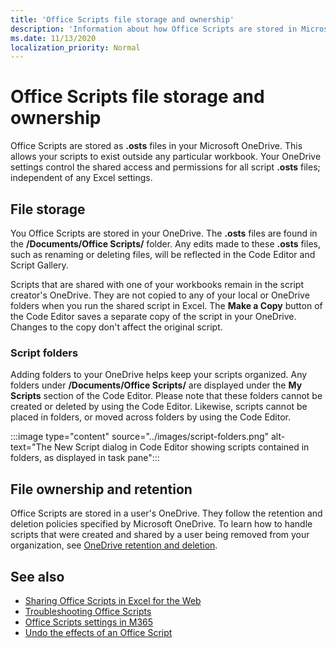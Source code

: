 ```yaml
---
title: 'Office Scripts file storage and ownership'
description: 'Information about how Office Scripts are stored in Microsoft OneDrive and transferred between owners.'
ms.date: 11/13/2020
localization_priority: Normal
---
```


# Office Scripts file storage and ownership

Office Scripts are stored as **.osts** files in your Microsoft OneDrive. This allows your scripts to exist outside any particular workbook. Your OneDrive settings control the shared access and permissions for all script **.osts** files; independent of any Excel settings.

## File storage

You Office Scripts are stored in your OneDrive. The **.osts** files are found in the **/Documents/Office Scripts/** folder. Any edits made to these **.osts** files, such as renaming or deleting files, will be reflected in the Code Editor and Script Gallery.

Scripts that are shared with one of your workbooks remain in the script creator's OneDrive. They are not copied to any of your local or OneDrive folders when you run the shared script in Excel. The **Make a Copy** button of the Code Editor saves a separate copy of the script in your OneDrive. Changes to the copy don't affect the original script.

### Script folders

Adding folders to your OneDrive helps keep your scripts organized. Any folders under **/Documents/Office Scripts/** are displayed under the **My Scripts** section of the Code Editor. Please note that these folders cannot be created or deleted by using the Code Editor. Likewise, scripts cannot be placed in folders, or moved across folders by using the Code Editor.

:::image type="content" source="../images/script-folders.png" alt-text="The New Script dialog in Code Editor showing scripts contained in folders, as displayed in task pane":::

## File ownership and retention

Office Scripts are stored in a user's OneDrive. They follow the retention and deletion policies specified by Microsoft OneDrive. To learn how to handle scripts that were created and shared by a user being removed from your organization, see [OneDrive retention and deletion](/onedrive/retention-and-deletion).

## See also

- [Sharing Office Scripts in Excel for the Web](https://support.microsoft.com/office/sharing-office-scripts-in-excel-for-the-web-226eddbc-3a44-4540-acfe-fccda3d1122b)
- [Troubleshooting Office Scripts](../testing/troubleshooting.md)
- [Office Scripts settings in M365](https://support.office.com/article/office-scripts-settings-in-m365-19d3c51a-6ca2-40ab-978d-60fa49554dcf)
- [Undo the effects of an Office Script](../testing/undo.md)
